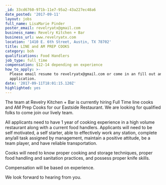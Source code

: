 ```yaml
---
_id: 33cd6760-971b-11e7-95a2-43a227ec48a6
date_posted: '2017-09-11'
layout: jobs
full_name: LisaMarie Pinder
poster_email: revelryatx@gmail.com
business_name: Revelry Kitchen + Bar
business_url: www.revelryatx.com
location: '1410 E. 6th Street, Austin, TX 78702'
title: LINE and AM PREP COOKS
category: boh
qualifications: Food Handlers
job_type: full_time
compensation: $12-14 depending on experience
how_to_apply: >-
  Please email resume to revelryatx@gmail.com or come in an fill out an
  application.
date: '2017-09-11T18:01:15.120Z'
highlighted: yes
---
```

The team at Revelry Kitchen + Bar is currently hiring Full Time line cooks and AM Prep Cooks for our Eastside Restaurant.  We are looking for qualified folks to come join our lively team.  

All applicants need to have 1 year of cooking experience in a high volume restaurant along with a current food handlers. Applicants will need to be self motivated, a self starter, able to effectively work any station, complete any/all task assigned by management, maintain a positive attitude, be a team player, and have reliable transportation.

Cooks will need to know proper cooking and storage techniques, proper food handling and sanitation practices, and possess proper knife skills.

Compensation will be based on experience. 

We look forward to hearing from you.
